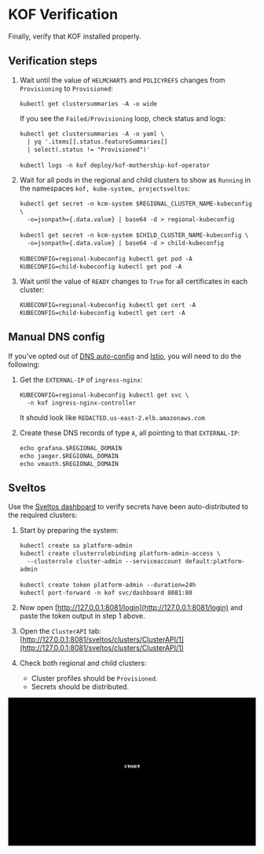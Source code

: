 # KOF Verification

Finally, verify that KOF installed properly.

## Verification steps

1. Wait until the value of `HELMCHARTS` and `POLICYREFS`
    changes from `Provisioning` to `Provisioned`:
    ```shell
    kubectl get clustersummaries -A -o wide
    ```
    If you see the `Failed/Provisioning` loop, check status and logs:
    ```shell
    kubectl get clustersummaries -A -o yaml \
      | yq '.items[].status.featureSummaries[]
      | select(.status != "Provisioned")'

    kubectl logs -n kof deploy/kof-mothership-kof-operator
    ```

2. Wait for all pods in the regional and child clusters to show as `Running`
    in the namespaces `kof, kube-system, projectsveltos`:
    ```shell
    kubectl get secret -n kcm-system $REGIONAL_CLUSTER_NAME-kubeconfig \
      -o=jsonpath={.data.value} | base64 -d > regional-kubeconfig

    kubectl get secret -n kcm-system $CHILD_CLUSTER_NAME-kubeconfig \
      -o=jsonpath={.data.value} | base64 -d > child-kubeconfig

    KUBECONFIG=regional-kubeconfig kubectl get pod -A
    KUBECONFIG=child-kubeconfig kubectl get pod -A
    ```

3. Wait until the value of `READY` changes to `True`
    for all certificates in each cluster:
    ```shell
    KUBECONFIG=regional-kubeconfig kubectl get cert -A
    KUBECONFIG=child-kubeconfig kubectl get cert -A
    ```

## Manual DNS config

If you've opted out of [DNS auto-config](./kof-install.md#dns-auto-config)
and [Istio](./kof-install.md#istio), you will need to do the following:

1. Get the `EXTERNAL-IP` of `ingress-nginx`:
    ```shell
    KUBECONFIG=regional-kubeconfig kubectl get svc \
      -n kof ingress-nginx-controller
    ```
    It should look like `REDACTED.us-east-2.elb.amazonaws.com`

2. Create these DNS records of type `A`, all pointing to that `EXTERNAL-IP`:
    ```shell
    echo grafana.$REGIONAL_DOMAIN
    echo jaeger.$REGIONAL_DOMAIN
    echo vmauth.$REGIONAL_DOMAIN
    ```

## Sveltos

Use the [Sveltos dashboard](https://projectsveltos.github.io/sveltos/getting_started/install/dashboard/#platform-administrator-example)
to verify secrets have been auto-distributed to the required clusters:

1. Start by preparing the system:

    ```shell
    kubectl create sa platform-admin
    kubectl create clusterrolebinding platform-admin-access \
      --clusterrole cluster-admin --serviceaccount default:platform-admin

    kubectl create token platform-admin --duration=24h
    kubectl port-forward -n kof svc/dashboard 8081:80
    ```

2. Now open [http://127.0.0.1:8081/login](http://127.0.0.1:8081/login) and paste the token output in step 1 above.
3. Open the `ClusterAPI` tab: [http://127.0.0.1:8081/sveltos/clusters/ClusterAPI/1](http://127.0.0.1:8081/sveltos/clusters/ClusterAPI/1)
4. Check both regional and child clusters:
    * Cluster profiles should be `Provisioned`.
    * Secrets should be distributed.

![sveltos-demo](../../assets/kof/sveltos-2025-02-13.gif)
